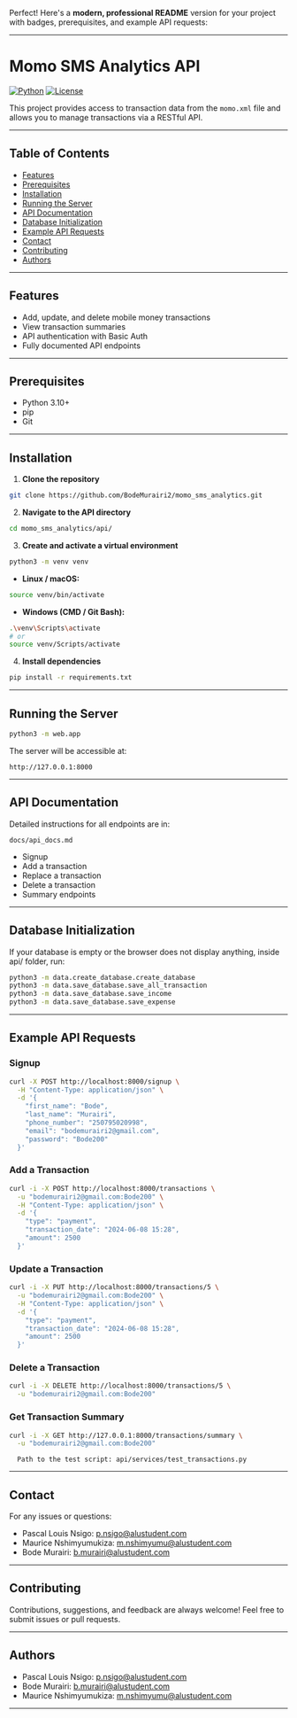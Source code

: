 Perfect! Here's a **modern, professional README** version for your project with badges, prerequisites, and example API requests:

---

# Momo SMS Analytics API

[![Python](https://img.shields.io/badge/python-3.12-blue)](https://www.python.org/)
[![License](https://img.shields.io/badge/license-MIT-green)](LICENSE)

This project provides access to transaction data from the `momo.xml` file and allows you to manage transactions via a RESTful API.

---

## Table of Contents

* [Features](#features)
* [Prerequisites](#prerequisites)
* [Installation](#installation)
* [Running the Server](#running-the-server)
* [API Documentation](#api-documentation)
* [Database Initialization](#database-initialization)
* [Example API Requests](#example-api-requests)
* [Contact](#contact)
* [Contributing](#contributing)
* [Authors](#authors)

---

## Features

* Add, update, and delete mobile money transactions
* View transaction summaries
* API authentication with Basic Auth
* Fully documented API endpoints

---

## Prerequisites

* Python 3.10+
* pip
* Git

---

## Installation

1. **Clone the repository**

```bash
git clone https://github.com/BodeMurairi2/momo_sms_analytics.git
```

2. **Navigate to the API directory**

```bash
cd momo_sms_analytics/api/
```

3. **Create and activate a virtual environment**

```bash
python3 -m venv venv
```

* **Linux / macOS:**

```bash
source venv/bin/activate
```

* **Windows (CMD / Git Bash):**

```bash
.\venv\Scripts\activate
# or
source venv/Scripts/activate
```

4. **Install dependencies**

```bash
pip install -r requirements.txt
```

---

## Running the Server

```bash
python3 -m web.app
```

The server will be accessible at:

```
http://127.0.0.1:8000
```

---

## API Documentation

Detailed instructions for all endpoints are in:

```
docs/api_docs.md
```

* Signup
* Add a transaction
* Replace a transaction
* Delete a transaction
* Summary endpoints

---

## Database Initialization

If your database is empty or the browser does not display anything, inside api/ folder, run:

```bash
python3 -m data.create_database.create_database
python3 -m data.save_database.save_all_transaction
python3 -m data.save_database.save_income
python3 -m data.save_database.save_expense
```

---

## Example API Requests

### Signup

```bash
curl -X POST http://localhost:8000/signup \
  -H "Content-Type: application/json" \
  -d '{
    "first_name": "Bode",
    "last_name": "Murairi",
    "phone_number": "250795020998",
    "email": "bodemurairi2@gmail.com",
    "password": "Bode200"
  }'
```

### Add a Transaction

```bash
curl -i -X POST http://localhost:8000/transactions \
  -u "bodemurairi2@gmail.com:Bode200" \
  -H "Content-Type: application/json" \
  -d '{
    "type": "payment",
    "transaction_date": "2024-06-08 15:28",
    "amount": 2500
  }'
```

### Update a Transaction

```bash
curl -i -X PUT http://localhost:8000/transactions/5 \
  -u "bodemurairi2@gmail.com:Bode200" \
  -H "Content-Type: application/json" \
  -d '{
    "type": "payment",
    "transaction_date": "2024-06-08 15:28",
    "amount": 2500
  }'
```

### Delete a Transaction

```bash
curl -i -X DELETE http://localhost:8000/transactions/5 \
  -u "bodemurairi2@gmail.com:Bode200"
```

### Get Transaction Summary

```bash
curl -i -X GET http://127.0.0.1:8000/transactions/summary \
  -u "bodemurairi2@gmail.com:Bode200"
```
```
  Path to the test script: api/services/test_transactions.py
```
---

## Contact

For any issues or questions:

* Pascal Louis Nsigo: [p.nsigo@alustudent.com](mailto:p.nsigo@alustudent.com)
* Maurice Nshimyumukiza: [m.nshimyumu@alustudent.com](mailto:m.nshimyumu@alustudent.com)
* Bode Murairi: [b.murairi@alustudent.com](mailto:b.murairi@alustudent.com)

---

## Contributing

Contributions, suggestions, and feedback are always welcome! Feel free to submit issues or pull requests.

---

## Authors

* Pascal Louis Nsigo: [p.nsigo@alustudent.com](mailto:p.nsigo@alustudent.com)
* Bode Murairi: [b.murairi@alustudent.com](mailto:b.murairi@alustudent.com)
* Maurice Nshimyumukiza: [m.nshimyumu@alustudent.com](mailto:m.nshimyumu@alustudent.com)

---
